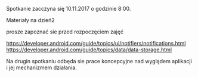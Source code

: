 Spotkanie zacczyna się 10.11.2017 o godzinie 8:00.

Materiały na dzień2

prosze zapoznać sie przed rozpoczęciem zajęć

https://developer.android.com/guide/topics/ui/notifiers/notifications.html
https://developer.android.com/guide/topics/data/data-storage.html

Na drugin spotkaniu odbęda sie prace koncepcyjne nad wyglądem aplikacji i jej mechanizmem działania.

